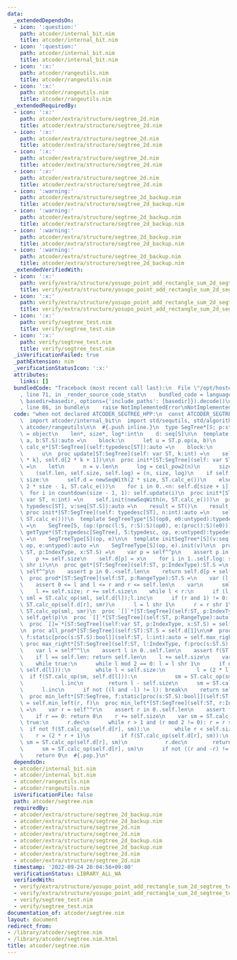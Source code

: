 ```yaml
---
data:
  _extendedDependsOn:
  - icon: ':question:'
    path: atcoder/internal_bit.nim
    title: atcoder/internal_bit.nim
  - icon: ':question:'
    path: atcoder/internal_bit.nim
    title: atcoder/internal_bit.nim
  - icon: ':x:'
    path: atcoder/rangeutils.nim
    title: atcoder/rangeutils.nim
  - icon: ':x:'
    path: atcoder/rangeutils.nim
    title: atcoder/rangeutils.nim
  _extendedRequiredBy:
  - icon: ':x:'
    path: atcoder/extra/structure/segtree_2d.nim
    title: atcoder/extra/structure/segtree_2d.nim
  - icon: ':x:'
    path: atcoder/extra/structure/segtree_2d.nim
    title: atcoder/extra/structure/segtree_2d.nim
  - icon: ':x:'
    path: atcoder/extra/structure/segtree_2d.nim
    title: atcoder/extra/structure/segtree_2d.nim
  - icon: ':x:'
    path: atcoder/extra/structure/segtree_2d.nim
    title: atcoder/extra/structure/segtree_2d.nim
  - icon: ':warning:'
    path: atcoder/extra/structure/segtree_2d_backup.nim
    title: atcoder/extra/structure/segtree_2d_backup.nim
  - icon: ':warning:'
    path: atcoder/extra/structure/segtree_2d_backup.nim
    title: atcoder/extra/structure/segtree_2d_backup.nim
  - icon: ':warning:'
    path: atcoder/extra/structure/segtree_2d_backup.nim
    title: atcoder/extra/structure/segtree_2d_backup.nim
  - icon: ':warning:'
    path: atcoder/extra/structure/segtree_2d_backup.nim
    title: atcoder/extra/structure/segtree_2d_backup.nim
  _extendedVerifiedWith:
  - icon: ':x:'
    path: verify/extra/structure/yosupo_point_add_rectangle_sum_2d_segtree_test.nim
    title: verify/extra/structure/yosupo_point_add_rectangle_sum_2d_segtree_test.nim
  - icon: ':x:'
    path: verify/extra/structure/yosupo_point_add_rectangle_sum_2d_segtree_test.nim
    title: verify/extra/structure/yosupo_point_add_rectangle_sum_2d_segtree_test.nim
  - icon: ':x:'
    path: verify/segtree_test.nim
    title: verify/segtree_test.nim
  - icon: ':x:'
    path: verify/segtree_test.nim
    title: verify/segtree_test.nim
  _isVerificationFailed: true
  _pathExtension: nim
  _verificationStatusIcon: ':x:'
  attributes:
    links: []
  bundledCode: "Traceback (most recent call last):\n  File \"/opt/hostedtoolcache/Python/3.10.7/x64/lib/python3.10/site-packages/onlinejudge_verify/documentation/build.py\"\
    , line 71, in _render_source_code_stat\n    bundled_code = language.bundle(stat.path,\
    \ basedir=basedir, options={'include_paths': [basedir]}).decode()\n  File \"/opt/hostedtoolcache/Python/3.10.7/x64/lib/python3.10/site-packages/onlinejudge_verify/languages/nim.py\"\
    , line 86, in bundle\n    raise NotImplementedError\nNotImplementedError\n"
  code: "when not declared ATCODER_SEGTREE_HPP:\n  const ATCODER_SEGTREE_HPP* = 1\n\
    \  import atcoder/internal_bit\n  import std/sequtils, std/algorithm\n  import\
    \ atcoder/rangeutils\n\n  #{.push inline.}\n  type SegTree*[S; p:static[tuple]]\
    \ = object\n    len*, size*, log*:int\n    d: seq[S]\n\n  template calc_op*[ST:SegTree](self:typedesc[ST],\
    \ a, b:ST.S):auto =\n    block:\n      let u = ST.p.op(a, b)\n      u\n  template\
    \ calc_e*[ST:SegTree](self:typedesc[ST]):auto =\n    block:\n      let u = ST.p.e()\n\
    \      u\n  proc update[ST:SegTree](self: var ST, k:int) =\n    self.d[k] = ST.calc_op(self.d[2\
    \ * k], self.d[2 * k + 1])\n\n  proc init*[ST:SegTree](self: var ST, v:seq[ST.S])\
    \ =\n    let\n      n = v.len\n      log = ceil_pow2(n)\n      size = 1 shl log\n\
    \    (self.len, self.size, self.log) = (n, size, log)\n    if self.d.len < 2 *\
    \ size:\n      self.d = newSeqWith(2 * size, ST.calc_e())\n    else:\n      self.d.fill(0,\
    \ 2 * size - 1, ST.calc_e())\n    for i in 0..<n: self.d[size + i] = v[i]\n  \
    \  for i in countdown(size - 1, 1): self.update(i)\n  proc init*[ST:SegTree](self:\
    \ var ST, n:int) =\n    self.init(newSeqWith(n, ST.calc_e()))\n  proc init*[ST:SegTree](self:\
    \ typedesc[ST], v:seq[ST.S]):auto =\n    result = ST()\n    result.init(v)\n \
    \ proc init*[ST:SegTree](self: typedesc[ST], n:int):auto =\n    self.init(newSeqWith(n,\
    \ ST.calc_e()))\n  template SegTreeType*[S](op0, e0:untyped):typedesc[SegTree]\
    \ =\n    SegTree[S, (op:(proc(l:S, r:S):S)(op0), e:(proc():S)(e0))]\n  template\
    \ getType*(ST:typedesc[SegTree], S:typedesc, op, e:untyped):typedesc[SegTree]\
    \ =\n    SegTreeType[S](op, e)\n\n  template initSegTree*[S](v:seq[S] or int,\
    \ op, e:untyped):auto =\n    SegTreeType[S](op, e).init(v)\n\n  proc set*[ST:SegTree](self:var\
    \ ST, p:IndexType, x:ST.S) =\n    var p = self^^p\n    assert p in 0..<self.len\n\
    \    p += self.size\n    self.d[p] = x\n    for i in 1..self.log: self.update(p\
    \ shr i)\n\n  proc get*[ST:SegTree](self:ST, p:IndexType):ST.S =\n    let p =\
    \ self^^p\n    assert p in 0..<self.len\n    return self.d[p + self.size]\n\n\
    \  proc prod*[ST:SegTree](self:ST, p:RangeType):ST.S =\n    var (l, r) = self.halfOpenEndpoints(p)\n\
    \    assert 0 <= l and l <= r and r <= self.len\n    var\n      sml, smr = ST.calc_e()\n\
    \    l += self.size; r += self.size\n    while l < r:\n      if (l and 1) != 0:\
    \ sml = ST.calc_op(sml, self.d[l]);l.inc\n      if (r and 1) != 0: r.dec;smr =\
    \ ST.calc_op(self.d[r], smr)\n      l = l shr 1\n      r = r shr 1\n    return\
    \ ST.calc_op(sml, smr)\n  proc `[]`*[ST:SegTree](self:ST, p:IndexType):auto =\
    \ self.get(p)\n  proc `[]`*[ST:SegTree](self:ST, p:RangeType):auto = self.prod(p)\n\
    \  proc `[]=`*[ST:SegTree](self:var ST, p:IndexType, x:ST.S) = self.set(p, x)\n\
    \n  proc all_prod*[ST:SegTree](self:ST):ST.S = self.d[1]\n\n#  proc max_right*[ST:SegTree,\
    \ f:static[proc(s:ST.S):bool]](self:ST, l:int):auto = self.max_right(l, f)\n \
    \ proc max_right*[ST:SegTree](self:ST, l:IndexType, f:proc(s:ST.S):bool):int =\n\
    \    var l = self^^l\n    assert l in 0..self.len\n    assert f(ST.calc_e())\n\
    \    if l == self.len: return self.len\n    l += self.size\n    var sm = ST.calc_e()\n\
    \    while true:\n      while l mod 2 == 0: l = l shr 1\n      if not f(ST.calc_op(sm,\
    \ self.d[l])):\n        while l < self.size:\n          l = (2 * l)\n        \
    \  if f(ST.calc_op(sm, self.d[l])):\n            sm = ST.calc_op(sm, self.d[l])\n\
    \            l.inc\n        return l - self.size\n      sm = ST.calc_op(sm, self.d[l])\n\
    \      l.inc\n      if not ((l and -l) != l): break\n    return self.len\n\n#\
    \  proc min_left*[ST:SegTree, f:static[proc(s:ST.S):bool]](self:ST, r:int):auto\
    \ = self.min_left(r, f)\n  proc min_left*[ST:SegTree](self:ST, r:IndexType, f:proc(s:ST.S):bool):int\
    \ =\n    var r = self^^r\n    assert r in 0..self.len\n    assert f(ST.calc_e())\n\
    \    if r == 0: return 0\n    r += self.size\n    var sm = ST.calc_e()\n    while\
    \ true:\n      r.dec\n      while r > 1 and (r mod 2 != 0): r = r shr 1\n    \
    \  if not f(ST.calc_op(self.d[r], sm)):\n        while r < self.size:\n      \
    \    r = (2 * r + 1)\n          if f(ST.calc_op(self.d[r], sm)):\n           \
    \ sm = ST.calc_op(self.d[r], sm)\n            r.dec\n        return r + 1 - self.size\n\
    \      sm = ST.calc_op(self.d[r], sm)\n      if not ((r and -r) != r): break\n\
    \    return 0\n  #{.pop.}\n"
  dependsOn:
  - atcoder/internal_bit.nim
  - atcoder/internal_bit.nim
  - atcoder/rangeutils.nim
  - atcoder/rangeutils.nim
  isVerificationFile: false
  path: atcoder/segtree.nim
  requiredBy:
  - atcoder/extra/structure/segtree_2d_backup.nim
  - atcoder/extra/structure/segtree_2d_backup.nim
  - atcoder/extra/structure/segtree_2d.nim
  - atcoder/extra/structure/segtree_2d.nim
  - atcoder/extra/structure/segtree_2d_backup.nim
  - atcoder/extra/structure/segtree_2d_backup.nim
  - atcoder/extra/structure/segtree_2d.nim
  - atcoder/extra/structure/segtree_2d.nim
  timestamp: '2022-09-24 20:04:56+09:00'
  verificationStatus: LIBRARY_ALL_WA
  verifiedWith:
  - verify/extra/structure/yosupo_point_add_rectangle_sum_2d_segtree_test.nim
  - verify/extra/structure/yosupo_point_add_rectangle_sum_2d_segtree_test.nim
  - verify/segtree_test.nim
  - verify/segtree_test.nim
documentation_of: atcoder/segtree.nim
layout: document
redirect_from:
- /library/atcoder/segtree.nim
- /library/atcoder/segtree.nim.html
title: atcoder/segtree.nim
---
```

